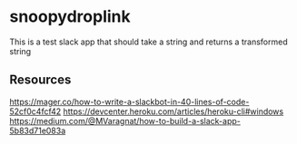 # snoopydroplink
This is a test slack app that should take a string and returns a transformed string

## Resources
https://mager.co/how-to-write-a-slackbot-in-40-lines-of-code-52cf0c4fcf42
https://devcenter.heroku.com/articles/heroku-cli#windows
https://medium.com/@MVaragnat/how-to-build-a-slack-app-5b83d71e083a
